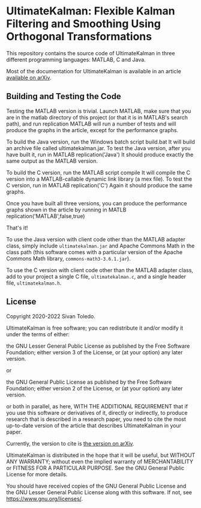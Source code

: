 # UltimateKalman: Flexible Kalman Filtering and Smoothing Using Orthogonal Transformations

This repository contains the source code of UltimateKalman in three different programming languages: MATLAB, C and Java.

Most of the documentation for UltimateKalman is available in an article [available on arXiv](https://arxiv.org/abs/2207.13526).

## Building and Testing the Code

Testing the MATLAB version is trivial. Launch MATLAB, make sure that you are in the matlab directory
of this project (or that it is in MATLAB's search path), and run
    replication
MATLAB will run a number
of tests and will produce the graphs in the article, except for the performance graphs. 

To build the Java version, run the Windows batch script 
    build.bat
It will build an archive file called ultimatekalman.jar. To test the Java version, after
you have built it, run in MATLAB
    replication('Java')
It should produce exactly the same output as the MATLAB version.

To build the C version, run the MATLAB script
    compile
It will compile the C version into a MATLAB-callable dynamic link library (a mex file).
To test the C version, run in MATLAB
    replication('C')
Again it should produce the same graphs.

Once you have built all three versions, you can produce the performance graphs shown in the 
article by running in MATLB
    replication('MATLAB',false,true)
    
That's it!

To use the Java version with client code other than the MATLAB adapter class, simply include
`ultimatekalman.jar` and Apache Commons Math in the class path (this software comes with a particular
version of the Apache Commons Math library, `commons-math3-3.6.1.jar`).

To use the C version with client code other than the MATLAB adapter class, add to your project a single
C file, `ultimatekalman.c`, and a single header file, `ultimatekalman.h`.



## License

Copyright 2020-2022 Sivan Toledo.
 
 UltimateKalman is free software; you can redistribute it and/or modify
    it under the terms of either:

 the GNU Lesser General Public License as published by the Free
        Software Foundation; either version 3 of the License, or (at your
        option) any later version.

or

the GNU General Public License as published by the Free Software
        Foundation; either version 2 of the License, or (at your option) any
        later version.

or both in parallel, as here, 
    WITH THE ADDITIONAL REQUIREMENT 
    that if you use this software or derivatives of it, directly or indirectly, to produce
    research that is described in a research paper, you need to cite the most
    up-to-date version of the article that describes UltimateKalman in your paper.
    
Currently, the version to cite is [the version on arXiv](https://arxiv.org/abs/2207.13526).

UltimateKalman is distributed in the hope that it will be useful, but
    WITHOUT ANY WARRANTY; without even the implied warranty of MERCHANTABILITY
    or FITNESS FOR A PARTICULAR PURPOSE.  See the GNU General Public License
    for more details.

You should have received copies of the GNU General Public License and the
    GNU Lesser General Public License along with this software.  If not,
    see https://www.gnu.org/licenses/.
    